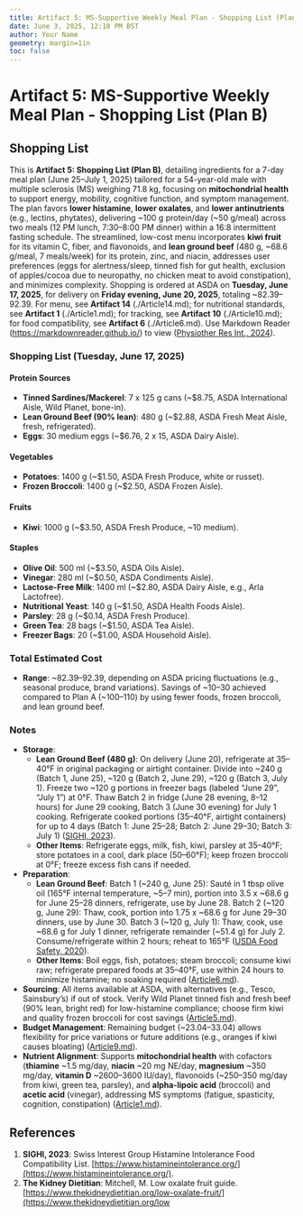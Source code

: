 ```yaml
---
title: Artifact 5: MS-Supportive Weekly Meal Plan - Shopping List (Plan B)
date: June 3, 2025, 12:18 PM BST
author: Your Name
geometry: margin=1in
toc: false
---
```

# Artifact 5: MS-Supportive Weekly Meal Plan - Shopping List (Plan B)

## Shopping List

This is **Artifact 5: Shopping List (Plan B)**, detailing ingredients for a 7-day meal plan (June 25–July 1, 2025) tailored for a 54-year-old male with multiple sclerosis (MS) weighing 71.8 kg, focusing on **mitochondrial health** to support energy, mobility, cognitive function, and symptom management. The plan favors **lower histamine**, **lower oxalates**, and **lower antinutrients** (e.g., lectins, phytates), delivering ~100 g protein/day (~50 g/meal) across two meals (12 PM lunch, 7:30–8:00 PM dinner) within a 16:8 intermittent fasting schedule. The streamlined, low-cost menu incorporates **kiwi fruit** for its vitamin C, fiber, and flavonoids, and **lean ground beef** (480 g, ~68.6 g/meal, 7 meals/week) for its protein, zinc, and niacin, addresses user preferences (eggs for alertness/sleep, tinned fish for gut health, exclusion of apples/cocoa due to neuropathy, no chicken meat to avoid constipation), and minimizes complexity. Shopping is ordered at ASDA on **Tuesday, June 17, 2025**, for delivery on **Friday evening, June 20, 2025**, totaling ~$82.39–$92.39. For menu, see **Artifact 14** (./Article14.md); for nutritional standards, see **Artifact 1** (./Article1.md); for tracking, see **Artifact 10** (./Article10.md); for food compatibility, see **Artifact 6** (./Article6.md). Use Markdown Reader (https://markdownreader.github.io/) to view ([Physiother Res Int., 2024](https://onlinelibrary.wiley.com/doi/10.1002/pri.2087)).

### Shopping List (Tuesday, June 17, 2025)

#### Protein Sources
- **Tinned Sardines/Mackerel**: 7 x 125 g cans (~$8.75, ASDA International Aisle, Wild Planet, bone-in).
- **Lean Ground Beef (90% lean)**: 480 g (~$2.88, ASDA Fresh Meat Aisle, fresh, refrigerated).
- **Eggs**: 30 medium eggs (~$6.76, 2 x 15, ASDA Dairy Aisle).

#### Vegetables
- **Potatoes**: 1400 g (~$1.50, ASDA Fresh Produce, white or russet).
- **Frozen Broccoli**: 1400 g (~$2.50, ASDA Frozen Aisle).

#### Fruits
- **Kiwi**: 1000 g (~$3.50, ASDA Fresh Produce, ~10 medium).

#### Staples
- **Olive Oil**: 500 ml (~$3.50, ASDA Oils Aisle).
- **Vinegar**: 280 ml (~$0.50, ASDA Condiments Aisle).
- **Lactose-Free Milk**: 1400 ml (~$2.80, ASDA Dairy Aisle, e.g., Arla Lactofree).
- **Nutritional Yeast**: 140 g (~$1.50, ASDA Health Foods Aisle).
- **Parsley**: 28 g (~$0.14, ASDA Fresh Produce).
- **Green Tea**: 28 bags (~$1.50, ASDA Tea Aisle).
- **Freezer Bags**: 20 (~$1.00, ASDA Household Aisle).

### Total Estimated Cost
- **Range**: ~$82.39–$92.39, depending on ASDA pricing fluctuations (e.g., seasonal produce, brand variations). Savings of ~$10–$30 achieved compared to Plan A (~$100–$110) by using fewer foods, frozen broccoli, and lean ground beef.

### Notes
- **Storage**:
  - **Lean Ground Beef (480 g)**: On delivery (June 20), refrigerate at 35–40°F in original packaging or airtight container. Divide into ~240 g (Batch 1, June 25), ~120 g (Batch 2, June 29), ~120 g (Batch 3, July 1). Freeze two ~120 g portions in freezer bags (labeled “June 29”, “July 1”) at 0°F. Thaw Batch 2 in fridge (June 28 evening, 8–12 hours) for June 29 cooking, Batch 3 (June 30 evening) for July 1 cooking. Refrigerate cooked portions (35–40°F, airtight containers) for up to 4 days (Batch 1: June 25–28; Batch 2: June 29–30; Batch 3: July 1) ([SIGHI, 2023](https://www.histamineintolerance.org/)).
  - **Other Items**: Refrigerate eggs, milk, fish, kiwi, parsley at 35–40°F; store potatoes in a cool, dark place (50–60°F); keep frozen broccoli at 0°F; freeze excess fish cans if needed.
- **Preparation**:
  - **Lean Ground Beef**: Batch 1 (~240 g, June 25): Sauté in 1 tbsp olive oil (165°F internal temperature, ~5–7 min), portion into 3.5 x ~68.6 g for June 25–28 dinners, refrigerate, use by June 28. Batch 2 (~120 g, June 29): Thaw, cook, portion into 1.75 x ~68.6 g for June 29–30 dinners, use by June 30. Batch 3 (~120 g, July 1): Thaw, cook, use ~68.6 g for July 1 dinner, refrigerate remainder (~51.4 g) for July 2. Consume/refrigerate within 2 hours; reheat to 165°F ([USDA Food Safety, 2020](https://www.fsis.usda.gov/)).
  - **Other Items**: Boil eggs, fish, potatoes; steam broccoli; consume kiwi raw; refrigerate prepared foods at 35–40°F, use within 24 hours to minimize histamine; no soaking required ([Article6.md](https://github.com/xAI/Artifact6.md)).
- **Sourcing**: All items available at ASDA, with alternatives (e.g., Tesco, Sainsbury’s) if out of stock. Verify Wild Planet tinned fish and fresh beef (90% lean, bright red) for low-histamine compliance; choose firm kiwi and quality frozen broccoli for cost savings ([Article5.md](https://github.com/xAI/Artifact5.md)).
- **Budget Management**: Remaining budget (~$23.04–$33.04) allows flexibility for price variations or future additions (e.g., oranges if kiwi causes bloating) ([Article9.md](https://github.com/xAI/Artifact9.md)).
- **Nutrient Alignment**: Supports **mitochondrial health** with cofactors (**thiamine** ~1.5 mg/day, **niacin** ~20 mg NE/day, **magnesium** ~350 mg/day, **vitamin D** ~2600–3600 IU/day), flavonoids (~250–350 mg/day from kiwi, green tea, parsley), and **alpha-lipoic acid** (broccoli) and **acetic acid** (vinegar), addressing MS symptoms (fatigue, spasticity, cognition, constipation) ([Article1.md](https://github.com/xAI/Artifact1.md)).

## References
1. **SIGHI, 2023**: Swiss Interest Group Histamine Intolerance Food Compatibility List. [https://www.histamineintolerance.org/](https://www.histamineintolerance.org/).
2. **The Kidney Dietitian**: Mitchell, M. Low oxalate fruit guide. [https://www.thekidneydietitian.org/low-oxalate-fruit/](https://www.thekidneydietitian.org/low